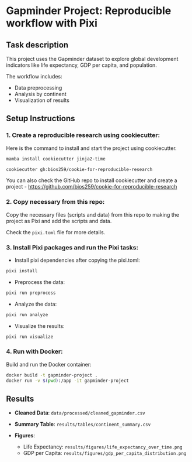 
# Gapminder Project: Reproducible workflow with Pixi

## Task description
This project uses the Gapminder dataset to explore global development indicators like life expectancy, GDP per capita, and population.

The workflow includes:
- Data preprocessing
- Analysis by continent
- Visualization of results

## Setup Instructions

### 1. **Create a reproducible research using cookiecutter**: 

Here is the command to install and start the project using cookiecutter.
```bash
mamba install cookiecutter jinja2-time
```
```bash
cookiecutter gh:bios259/cookie-for-reproducible-research
```
You can also check the GitHub repo to install cookiecutter and create a project - https://github.com/bios259/cookie-for-reproducible-research


### 2. **Copy necessary from this repo**:
Copy the necessary files (scripts and data) from this repo to making the project as Pixi and add the scripts and data.

Check the `pixi.toml` file for more details.

### 3. **Install Pixi packages and run the Pixi tasks**:

- Install pixi dependencies after copying the pixi.toml:

```bash
pixi install
```
- Preprocess the data:

```bash
pixi run preprocess
```

- Analyze the data:
```bash
pixi run analyze
```

- Visualize the results:
```bash
pixi run visualize
```

### 4. **Run with Docker**:

Build and run the Docker container:
```bash
docker build -t gapminder-project .
docker run -v $(pwd):/app -it gapminder-project
```

## Results
- **Cleaned Data**:
`data/processed/cleaned_gapminder.csv`

- **Summary Table**:
`results/tables/continent_summary.csv`

- **Figures**:
  - Life Expectancy: `results/figures/life_expectancy_over_time.png`
  - GDP per Capita: `results/figures/gdp_per_capita_distribution.png`
